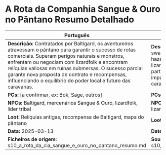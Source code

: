 # A Rota da Companhia Sangue & Ouro no Pântano  Resumo Detalhado

| Português | English |
|-----------|---------|
| **Descrição:** Contratados por Baltigard, os aventureiros atravessam o pântano para garantir o sucesso de rotas comerciais. Superam perigos naturais e monstros, enfrentam ou negociam com lizardfolk e encontram relíquias valiosas em ruínas submersas. O sucesso parcial garante nova proposta de contrato e recompensas, influenciando o equilíbrio do poder local e futuro das caravanas.<br> | **Description:** Hired by Baltigard, the adventurers cross the swamp to secure trade routes. They overcome natural hazards and monsters, confront or negotiate with lizardfolk, and find valuable relics in sunken ruins. Their partial success brings new contract offers and rewards, impacting the local power balance and the future of caravans.<br> |
| **PCs:** [a confirmar, ex: Bok, Sage, outros] | **PCs:** [to confirm, e.g. Bok, Sage, others] |
| **NPCs:** Baltigard, mercenários Sangue & Ouro, lizardfolk, líder tribal | **NPCs:** Baltigard, Blood & Gold Company mercenaries, lizardfolk, tribal leader |
| **Loot:** Relíquias antigas, recompensa de Baltigard, mapa do pântano | **Loot:** Ancient relics, Baltigards reward, swamp map |
| **Data:** 2025-03-13 | **Date:** 2025-03-13 |
| **Ficheiros de origem:** s10_a_rota_da_cia_sangue_e_ouro_no_pantano_resumo.md | **Source files:** s10_a_rota_da_cia_sangue_e_ouro_no_pantano_resumo.md |


















